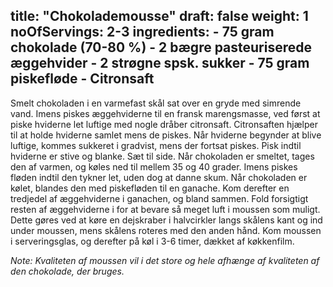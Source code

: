 title: "Chokolademousse"
draft: false
weight: 1
noOfServings: 2-3
ingredients:
	- 75 gram chokolade (70-80 %)
	- 2 bægre pasteuriserede æggehvider
	- 2 strøgne spsk. sukker
	- 75 gram piskefløde
	- Citronsaft
---

Smelt chokoladen i en varmefast skål sat over en gryde med simrende
vand. Imens piskes æggehviderne til en fransk marengsmasse, ved først at
piske hviderne let luftige med nogle dråber citronsaft. Citronsaften
hjælper til at holde hviderne samlet mens de piskes. Når hviderne
begynder at blive luftige, kommes sukkeret i gradvist, mens der fortsat
piskes. Pisk indtil hviderne er stive og blanke. Sæt til side. Når
chokoladen er smeltet, tages den af varmen, og køles ned til mellem 35
og 40 grader. Imens piskes fløden indtil den tykner let, uden dog at
danne skum. Når chokoladen er kølet, blandes den med piskefløden til en
ganache. Kom derefter en tredjedel af æggehviderne i ganachen, og bland
sammen. Fold forsigtigt resten af æggehviderne i for at bevare så meget
luft i moussen som muligt. Dette gøres ved at køre en dejskraber i
halvcirkler langs skålens kant og ind under moussen, mens skålens
roteres med den anden hånd. Kom moussen i serveringsglas, og derefter på
køl i 3-6 timer, dækket af køkkenfilm.

*Note: Kvaliteten af moussen vil i det store og hele afhænge af
kvaliteten af den chokolade, der bruges.*

